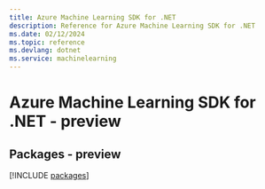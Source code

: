 ```yaml
---
title: Azure Machine Learning SDK for .NET
description: Reference for Azure Machine Learning SDK for .NET
ms.date: 02/12/2024
ms.topic: reference
ms.devlang: dotnet
ms.service: machinelearning
---
```

# Azure Machine Learning SDK for .NET - preview
## Packages - preview
[!INCLUDE [packages](machine-learning-index.md)]